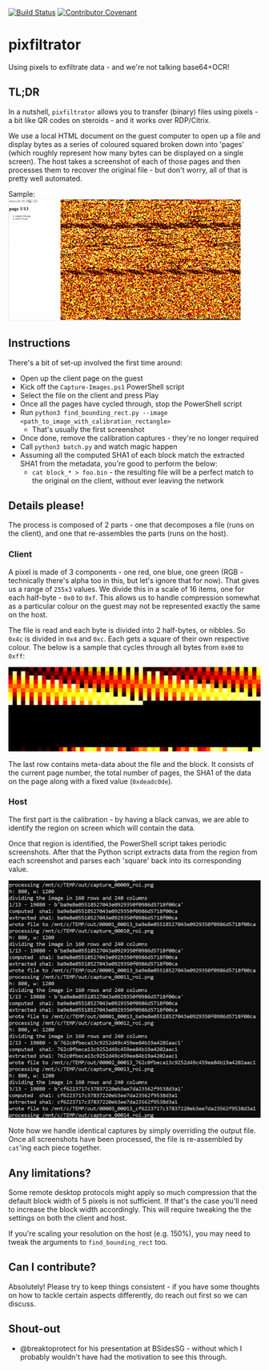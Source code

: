 [![Build Status](https://travis-ci.org/axiomiety/pixfiltrator.svg?branch=master)](https://travis-ci.org/axiomiety/pixfiltrator) [![Contributor Covenant](https://img.shields.io/badge/Contributor%20Covenant-v2.0%20adopted-ff69b4.svg)](code-of-conduct.md)

# pixfiltrator

Using pixels to exfiltrate data - and we're not talking base64+OCR!

## TL;DR

In a nutshell, `pixfiltrator` allows you to transfer (binary) files using pixels - a bit like QR codes on steroids - and it works over RDP/Citrix.

We use a local HTML document on the guest computer to open up a file and display bytes as a series of coloured squared broken down into 'pages' (which roughly represent how many bytes can be displayed on a single screen). The host takes a screenshot of each of those pages and then processes them to recover the original file - but don't worry, all of that is pretty well automated.

Sample: ![paging animation](https://github.com/axiomiety/pixfiltrator/blob/master/docs/paging1.gif "Paging")


## Instructions

There's a bit of set-up involved the first time around:

 * Open up the client page on the guest
 * Kick off the `Capture-Images.ps1` PowerShell script
 * Select the file on the client and press Play
 * Once all the pages have cycled through, stop the PowerShell script
 * Run `python3 find_bounding_rect.py --image <path_to_image_with_calibration_rectangle>`
   * That's usually the first screenshot
 * Once done, remove the calibration captures - they're no longer required 
 * Call `python3 batch.py` and watch magic happen
 * Assuming all the computed SHA1 of each block match the extracted SHA1 from the metadata, you're good to perform the below:
   * `cat block_* > foo.bin` - the resulting file will be a perfect match to the original on the client, without ever leaving the network

## Details please!

The process is composed of 2 parts - one that decomposes a file (runs on the client), and one that re-assembles the parts (runs on the host).

### Client

A pixel is made of 3 components - one red, one blue, one green (RGB - technically there's alpha too in this, but let's ignore that for now). That gives us a range of `255x3` values. We divide this in a scale of 16 items, one for each half-byte - `0x0` to `0xf`. This allows us to handle compression somewhat as a particular colour on the guest may not be represented exactly the same on the host.

The file is read and each byte is divided into 2 half-bytes, or nibbles. So `0x4c` is divided in `0x4` and `0xc`. Each gets a square of their own respective colour. The below is a sample that cycles through all bytes from `0x00` to `0xff`:

![sample all bytes](https://github.com/axiomiety/pixfiltrator/blob/master/docs/sample_all_bytes.png "Sample")

The last row contains meta-data about the file and the block. It consists of the current page number, the total number of pages, the SHA1 of the data on the page along with a fixed value (`0xdeadc0de`).

### Host

The first part is the calibration - by having a black canvas, we are able to identify the region on screen which will contain the data.

Once that region is identified, the PowerShell script takes periodic screenshots. After that the Python script extracts data from the region from each screenshot and parses each 'square' back into its corresponding value. 

![reassembly](https://github.com/axiomiety/pixfiltrator/blob/master/docs/reassembly1.png "Reassembly")

Note how we handle identical captures by simply overriding the output file. Once all screenshots have been processed, the file is re-assembled by `cat`'ing each piece together.

## Any limitations?

Some remote desktop protocols might apply so much compression that the default block width of 5 pixels is not sufficient. If that's the case you'll need to increase the block width accordingly. This will require tweaking the the settings on both the client and host.

If you're scaling your resolution on the host (e.g. 150%), you may need to tweak the arguments to `find_bounding_rect` too.

## Can I contribute?

Absolutely! Please try to keep things consistent - if you have some thoughts on how to tackle certain aspects differently, do reach out first so we can discuss.

## Shout-out

 * @breaktoprotect for his presentation at BSidesSG - without which I probably wouldn't have had the motivation to see this through.
